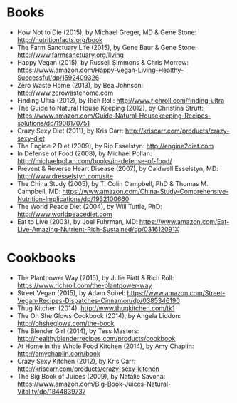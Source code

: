 # Books
- How Not to Die (2015), by Michael Greger, MD & Gene Stone: http://nutritionfacts.org/book
- The Farm Sanctuary Life (2015), by Gene Baur & Gene Stone: http://www.farmsanctuary.org/living
- Happy Vegan (2015), by Russell Simmons & Chris Morrow: https://www.amazon.com/Happy-Vegan-Living-Healthy-Successful/dp/1592409326
- Zero Waste Home (2013), by Bea Johnson: http://www.zerowastehome.com
- Finding Ultra (2012), by Rich Roll: http://www.richroll.com/finding-ultra
- The Guide to Natural House Keeping (2012), by Christina Strutt: https://www.amazon.com/Guide-Natural-Housekeeping-Recipes-solutions/dp/1908170751
- Crazy Sexy Diet (2011), by Kris Carr: http://kriscarr.com/products/crazy-sexy-diet
- The Engine 2 Diet (2009), by Rip Esselstyn: http://engine2diet.com
- In Defense of Food (2008), by Michael Pollan: http://michaelpollan.com/books/in-defense-of-food/
- Prevent & Reverse Heart Disease (2007), by Caldwell Esselstyn, MD: http://www.dresselstyn.com/site
- The China Study (2005), by T. Colin Campbell, PhD & Thomas M. Campbell, MD: https://www.amazon.com/China-Study-Comprehensive-Nutrition-Implications/dp/1932100660
- The World Peace Diet (2004), by Will Tuttle, PhD: http://www.worldpeacediet.com
- Eat to Live (2003), by Joel Fuhrman, MD: https://www.amazon.com/Eat-Live-Amazing-Nutrient-Rich-Sustained/dp/031612091X

# Cookbooks
- The Plantpower Way (2015), by Julie Piatt & Rich Roll: https://www.richroll.com/the-plantpower-way
- Street Vegan (2015), by Adam Sobel: https://www.amazon.com/Street-Vegan-Recipes-Dispatches-Cinnamon/dp/0385346190
- Thug Kitchen (2014): http://www.thugkitchen.com/tk1
- The Oh She Glows Cookbook (2014), by Angela Liddon: http://ohsheglows.com/the-book
- The Blender Girl (2014), by Tess Masters: http://healthyblenderrecipes.com/products/cookbook
- At Home in the Whole Food Kitchen (2014), by Amy Chaplin: http://amychaplin.com/book
- Crazy Sexy Kitchen (2012), by Kris Carr: http://kriscarr.com/products/crazy-sexy-kitchen
- The Big Book of Juices (2009), by Natalie Savona: https://www.amazon.com/Big-Book-Juices-Natural-Vitality/dp/1844839737

